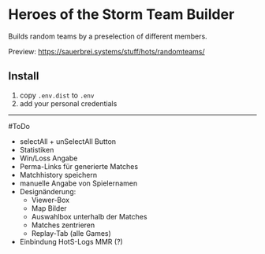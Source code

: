 # Heroes of the Storm Team Builder
Builds random teams by a preselection of different members. 

Preview: https://sauerbrei.systems/stuff/hots/randomteams/


## Install

1. copy `.env.dist` to `.env`
2. add your personal credentials

---

#ToDo

 - selectAll + unSelectAll Button
 - Statistiken
 - Win/Loss Angabe
 - Perma-Links für generierte Matches
 - Matchhistory speichern
 - manuelle Angabe von Spielernamen
 - Designänderung: 
 	- Viewer-Box
 	- Map Bilder
 	- Auswahlbox unterhalb der Matches
 	- Matches zentrieren
 	- Replay-Tab (alle Games)
 - Einbindung HotS-Logs MMR (?)
